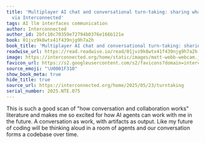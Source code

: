 ```yaml
---
title: 'Multiplayer AI chat and conversational turn-taking: sharing what we learnt
  via Interconnected'
tags: AI llm interfaces communication
author: Interconnected
author_id: 2bfc10c70359e72794b0376e166b121e
book: 01jvz9k8wtx41f439njg9h7a2h
book_title: 'Multiplayer AI chat and conversational turn-taking: sharing what we learnt'
readwise_url: https://read.readwise.io/read/01jvz9k8wtx41f439njg9h7a2h
image: https://interconnected.org/home/static/images/matt-webb-webcam.jpg?v=1
favicon_url: https://s2.googleusercontent.com/s2/favicons?domain=interconnected.org
source_emoji: "\U0001F310"
show_book_meta: true
hide_title: true
source_url: https://interconnected.org/home/2025/05/23/turntaking
serial_number: 2025.NTE.075
---
```

This is such a good scan of "how conversation and collaboration works" literature and makes me so excited for how AI agents can work with me in the future. A conversation as work, with artifacts as output. Like my future of coding will be thinking aloud in a room of agents and our conversation forms a codebase over time.